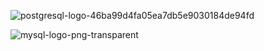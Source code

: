 ![postgresql-logo-46ba99d4fa05ea7db5e9030184de94fd](https://github.com/AshikJenly/L5-SQL/assets/116492348/21aca7a9-3edf-47ce-83df-9b2c9f0cb50f)


![mysql-logo-png-transparent](https://github.com/AshikJenly/L5-SQL/assets/116492348/327dcfff-b4c3-4247-bb72-e05c99fa7bcd)
